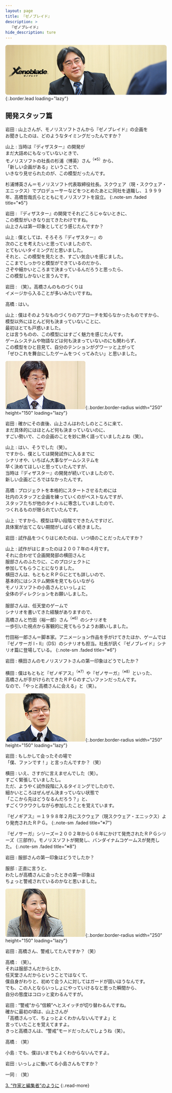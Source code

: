 ```yaml
---
layout: page
title: 『ゼノブレイド』
description: >
  『ゼノブレイド』
hide_description: ture
---
```


![](/others/interviews/jp/wii/sx4j/vol3/img/mainvisual2.jpg){:.border.lead loading="lazy"}

## 開発スタッフ篇

岩田
: 山上さんが、モノリスソフトさんから『ゼノブレイド』の企画を<br>お聞きしたのは、どのようなタイミングだったんですか？

山上
: 当時は『ディザスター』の開発が<br>まだ大詰めにもなっていないときで、<br>モノリスソフトの社長の杉浦（博英）さん<sup>（※5）</sup>から、<br>「新しい企画がある」ということで、<br>いきなり見せられたのが、この模型だったんです。

杉浦博英さん＝モノリスソフト代表取締役社長。スクウェア（現・スクウェア・エニックス）でプロデューサーなどをつとめたあとに同社を退職し、１９９９年、高橋哲哉氏らとともにモノリスソフトを設立。
{:.note-sm .faded title="※5"}

岩田
: 『ディザスター』の開発でそれどころじゃないときに、<br>この模型がいきなり出てきたわけですね。<br>山上さんは第一印象としてどう感じたんですか？

山上
: 僕としては、そろそろ『ディザスター』の<br>次のことを考えたいと思っていましたので、<br>とてもいいタイミングだと思いました。<br>それと、この模型を見たとき、すごい気合いを感じました。<br>ここまでしっかりと模型ができているのだから、<br>さぞや細かいところまで決まっているんだろうと思ったら、<br>この模型しかないと言うんです。

岩田
: （笑）。高橋さんのものづくりは<br>イメージから入ることが多いみたいですね。

高橋
: はい。

山上
: 僕はそのようなものづくりのアプローチを知らなかったものですから、<br>模型以外にほとんど何も決まっていないことに、<br>最初はとても戸惑いました。<br>とは言うものの、この模型にはすごく魅力を感じたんです。<br>ゲームシステムや物語などは何も決まっていないのにも関わらず、<br>この模型をひと目見て、自分のテンションがグワーッと上がって<br>「ぜひこれを舞台にしたゲームをつくってみたい」と思いました。

![](/others/interviews/jp/wii/sx4j/vol3/img/photo004.jpg){:.border.border-radius width="250" height="150" loading="lazy"}

岩田
: 確かにその直後、山上さんはわたしのところに来て、<br>まだ具体的にはほとんど何も決まっていないのに、<br>すごい勢いで、この企画のことを妙に熱く語っていましたよね（笑）。

山上
: はい、そうでした（笑）。<br>ですから、僕としては開発試作に入るまでに<br>シナリオや、いちばん大事なゲームシステムを<br>早く決めてほしいと思っていたんですが、<br>当時は『ディザスター』の開発が続いていましたので、<br>新しい企画どころではなかったんです。

高橋
: プロジェクトを本格的にスタートさせるためには<br>社内のスタッフと企画を練っていくのがベストなんですが、<br>スタッフたちが他のタイトルに専念していましたので、<br>つくれるものが限られていたんです。

山上
: ですから、模型は早い段階でできたんですけど、<br>具体案が出てこない期間がしばらく続きました。

岩田
: 試作品をつくりはじめたのは、いつ頃のことだったんですか？

山上
: 試作がはじまったのは２００７年の４月です。<br>それに合わせて企画開発部の横田さんと<br>服部さんのふたりに、このプロジェクトに<br>参加してもらうことになりました。<br>横田さんは、もともとＲＰＧにとても詳しいので、<br>基本的にはシステム関係を見てもらいながら<br>モノリスソフトの小島さんといっしょに<br>全体のディレクションをお願いしました。<br><br>服部さんは、任天堂のゲームで<br>シナリオを書いてきた経験がありますので、<br>高橋さんと竹田（裕一郎）さん<sup>（※6）</sup>のシナリオを<br>一歩引いた視点から客観的に見てもらうようお願いしました。

竹田裕一郎さん＝脚本家。アニメーション作品を手がけてきたほか、ゲームでは『ゼノサーガ I・II』（DS）のシナリオも担当。社長が訊く『ゼノブレイド』シナリオ篇に登場している。
{:.note-sm .faded title="※6"}

岩田
: 横田さんのモノリスソフトさんの第一印象はどうでしたか？

横田
: 僕はもともと『ゼノギアス』<sup>（※7）</sup>や『ゼノサーガ』<sup>（※8）</sup>といった、<br>高橋さんが手がけられてきたＲＰＧのすごいファンだったんです。<br>なので、「やっと高橋さんに会える」と（笑）。

![](/others/interviews/jp/wii/sx4j/vol3/img/photo005.jpg){:.border.border-radius width="250" height="150" loading="lazy"}

岩田
: もしかして会ったその場で<br>「僕、ファンです！」と言ったんですか？（笑）

横田
: いえ、さすがに言えませんでした（笑）。<br>すごく緊張していましたし。<br>ただ、ようやく試作段階に入るタイミングでしたので、<br>細かいところはぜんぜん決まっていない状態で<br>「ここから先はどうなるんだろう？」と、<br>すごくワクワクしながら参加したことを覚えています。

『ゼノギアス』＝１９９８年２月にスクウェア（現スクウェア・エニックス）より発売されたＲＰＧ。
{:.note-sm .faded title="※7"}

『ゼノサーガ』シリーズ＝２００２年から０６年にかけて発売されたＲＰＧシリーズ（三部作）。モノリスソフトが開発し、バンダイナムコゲームスが発売した。
{:.note-sm .faded title="※8"}

岩田
: 服部さんの第一印象はどうでしたか？

服部
: 正直に言うと、<br>わたしが高橋さんに会ったときの第一印象は<br>ちょっと警戒されているのかなと思いました。

![](/others/interviews/jp/wii/sx4j/vol3/img/photo006.jpg){:.border.border-radius width="250" height="150" loading="lazy"}

岩田
: 高橋さん、警戒してたんですか？（笑）

高橋
: （笑）。<br>それは服部さんだからとか、<br>任天堂さんだからということではなくて、<br>僕自身がわりと、初めて会う人に対してはガードが固いほうなんです。<br>でも、この人とならいっしょにやっていけるなと思った瞬間から、<br>自分の態度はコロッと変わるんですが。

岩田
: “警戒”から“信頼”へとスイッチが切り替わるんですね。<br>確かに最初の頃は、山上さんが<br>「高橋さんって、ちょっとよくわかんないんですよ」と<br>言っていたことを覚えてますよ。<br>きっと高橋さんは、“警戒”モードだったんでしょうね（笑）。

高橋
: （笑）

小島
: でも、僕はいまでもよくわからないんですよ。

岩田
: いっしょに働いてる小島さんもですか？

一同
: （笑）

[3. “作家と編集者”のように](3.md)
{:.read-more}


